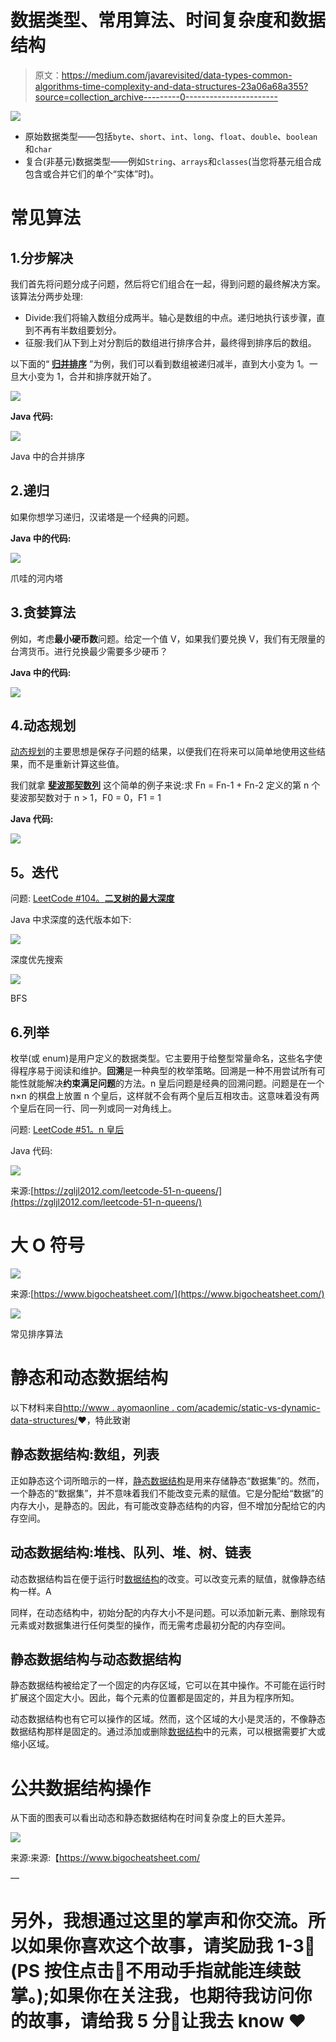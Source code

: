 # 数据类型、常用算法、时间复杂度和数据结构

> 原文：<https://medium.com/javarevisited/data-types-common-algorithms-time-complexity-and-data-structures-23a06a68a355?source=collection_archive---------0----------------------->

![](img/4f61b1a3ab11da10d8f7c2a9312e1de0.png)

*   原始数据类型——包括`byte`、`short`、`int`、`long`、`float`、`double`、`boolean`和`char`
*   复合(非基元)数据类型——例如`String`、`arrays`和`classes`(当您将基元组合成包含或合并它们的单个“实体”时)。

# 常见算法

## 1.分步解决

我们首先将问题分成子问题，然后将它们组合在一起，得到问题的最终解决方案。该算法分两步处理:

*   Divide:我们将输入数组分成两半。轴心是数组的中点。递归地执行该步骤，直到不再有半数组要划分。
*   征服:我们从下到上对分割后的数组进行排序合并，最终得到排序后的数组。

以下面的“ [**归并排序**](https://www.java67.com/2018/03/mergesort-in-java-algorithm-example-and.html) ”为例，我们可以看到数组被递归减半，直到大小变为 1。一旦大小变为 1，合并和排序就开始了。

[![](img/5cf33e5163bb325dd1ed7259b6bd7fda.png)](https://javarevisited.blogspot.com/2017/06/difference-between-stable-and-unstable-algorithm.html#axzz6dXsEfLvJ)

**Java 代码:**

![](img/935b038468cfb7fc4710ca77ca3ab875.png)

Java 中的合并排序

## 2.递归

如果你想学习递归，汉诺塔是一个经典的问题。

**Java 中的代码:**

[![](img/fa3874edc2ad85843c3485295d369422.png)](https://javarevisited.blogspot.com/2012/12/recursion-in-java-with-example-programming.html#axzz6ieZZarMY)

爪哇的河内塔

## 3.贪婪算法

例如，考虑**最小硬币数**问题。给定一个值 V，如果我们要兑换 V，我们有无限量的台湾货币。进行兑换最少需要多少硬币？

**Java 中的代码:**

![](img/aad3d087ac0656ec28e2155eb0da467b.png)

## 4.动态规划

[动态规划](https://javarevisited.blogspot.com/2021/03/top-dynamic-programming-problems-for-coding-interviews.html)的主要思想是保存子问题的结果，以便我们在将来可以简单地使用这些结果，而不是重新计算这些值。

我们就拿 [**斐波那契数列**](https://www.java67.com/2019/03/nth-fibonacci-number-in-java-coding.html) 这个简单的例子来说:求 Fn = Fn-1 + Fn-2 定义的第 n 个斐波那契数对于 n > 1，F0 = 0，F1 = 1

**Java 代码:**

![](img/2e5cbfac2c248befa2ac879ff422729a.png)

## **5。迭代**

问题: [LeetCode #104。**二叉树的最大深度**](https://leetcode.com/problems/maximum-depth-of-binary-tree/)

Java 中求深度的迭代版本如下:

![](img/5d1351c9a93ed84496be59adf26b797b.png)

深度优先搜索

![](img/ed4ad7a3eb9122a4239f6f9290db27ed.png)

BFS

## 6.列举

枚举(或 enum)是用户定义的数据类型。它主要用于给整型常量命名，这些名字使得程序易于阅读和维护。**回溯**是一种典型的枚举策略。回溯是一种不用尝试所有可能性就能解决**约束满足问题**的方法。n 皇后问题是经典的回溯问题。问题是在一个 n×n 的棋盘上放置 n 个皇后，这样就不会有两个皇后互相攻击。这意味着没有两个皇后在同一行、同一列或同一对角线上。

问题: [LeetCode #51。n 皇后](https://leetcode.com/problems/n-queens/)

Java 代码:

![](img/e4135092159427c8c0897b6f42e98739.png)

来源:[https://zgljl2012.com/leetcode-51-n-queens/](https://zgljl2012.com/leetcode-51-n-queens/)

# 大 O 符号

![](img/e788f43edc4ccc2f57e035425dc5dd03.png)

来源:[https://www.bigocheatsheet.com/](https://www.bigocheatsheet.com/)

![](img/f6c8bd3619dd64b7cc7e9b35f0671aa8.png)

常见排序算法

# 静态和动态数据结构

以下材料来自[http://www . ayomaonline . com/academic/static-vs-dynamic-data-structures/](http://www.ayomaonline.com/academic/static-vs-dynamic-data-structures/)❤️，特此致谢

## 静态数据结构:数组，列表

正如静态这个词所暗示的一样，[静态数据结构](https://www.java67.com/2019/07/top-10-online-courses-to-learn-data-structure-and-algorithms-in-java.html)是用来存储静态“数据集”的。然而，一个静态的“数据集”，并不意味着我们不能改变元素的赋值。它是分配给“数据”的内存大小，是静态的。因此，有可能改变静态结构的内容，但不增加分配给它的内存空间。

## 动态数据结构:堆栈、队列、堆、树、链表

动态数据结构旨在便于运行时[数据结构](https://www.java67.com/2013/08/ata-structures-in-java-programming-array-linked-list-map-set-stack-queue.html)的改变。可以改变元素的赋值，就像静态结构一样。A

同样，在动态结构中，初始分配的内存大小不是问题。可以添加新元素、删除现有元素或对数据集进行任何类型的操作，而无需考虑最初分配的内存空间。

## 静态数据结构与动态数据结构

静态数据结构被给定了一个固定的内存区域，它可以在其中操作。不可能在运行时扩展这个固定大小。因此，每个元素的位置都是固定的，并且为程序所知。

动态数据结构也有它可以操作的区域。然而，这个区域的大小是灵活的，不像静态数据结构那样是固定的。通过添加或删除[数据结构](/javarevisited/top-10-free-data-structure-and-algorithms-courses-for-beginners-best-of-lot-ad807cc55f7a?source=grid_home---------0-2-----------------18---ce729948_f262_4982_a7a1_a5058c8fe9fa--)中的元素，可以根据需要扩大或缩小区域。

# 公共数据结构操作

从下面的图表可以看出动态和静态数据结构在时间复杂度上的巨大差异。

![](img/b5aaca2fb2b53850f77cd9942b273de5.png)

来源:来源:【https://www.bigocheatsheet.com/ 

—

# 另外，我想通过这里的掌声和你交流。所以如果你喜欢这个故事，请奖励我 1-3👏(PS 按住点击👏不用动手指就能连续鼓掌。);如果你在关注我，也期待我访问你的故事，请给我 5 分👏让我去 know️ ❤ ️